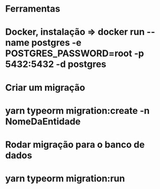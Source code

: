 # Ferramentas
  # Docker, instalação => docker run --name postgres -e POSTGRES_PASSWORD=root -p 5432:5432 -d postgres

# Criar um migração
  # yarn typeorm migration:create -n NomeDaEntidade

# Rodar migração para o banco de dados
  # yarn typeorm migration:run



